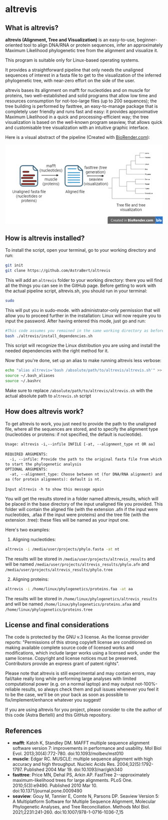 # altrevis

## What is altrevis?
**altrevis (Alignment, Tree and Visualization)** is an easy-to-use, beginner-oriented tool to align DNA/RNA or protein sequences, infer an approximately Maximum Likelihood phylogenetic tree from the alignment and visualize it. 

This program is suitable only for Linux-based operating systems.

It provides a straightforward pipeline that only needs the unaligned sequences of interest in a fasta file to get to the visualization of the inferred phylogenetic tree, with near-zero effort on the side of the user. 

altrevis bases its alignment on mafft for nucleotides and on muscle for proteins, two well-established and solid programs that allow low time and resources consumption for not-too-large files (up to 200 sequences); the tree building is performed by fasttree, an easy-to-manage package that is completely user friendly and runs fast and easy: it provides approximative Maximum Likelihood in a quick and processing-efficient way; the tree visualization is based on the well-known program seaview, that allows quick and customisable tree visualization with an intuitive graphic interface.

Here is a visual abstract of the pipeline (Created with [BioRender.com](https://www.biorender.com/)):

![Alt](./visual_abstract.png)

## How is altrevis installed?

To install the script, open your terminal, go to your working directory and run:

```bash
git init
git clone https://github.com/AstraBert/altrevis
```

This will add an `altrevis` folder to your working directory: there you will find all the things you can see in the GitHub page. Before getting to work with the actual pipeline script, altrevis.sh, you should run in your terminal:

```bash
sudo
```

This will put you in sudo-mode. with administrator-only permission that will allow you to proceed further in the installation: Linux will now require you to input the password. After having entered this mode, just go and run:

```bash
#This code assumes you remained in the same working directory as before
bash ./altrevis/install_dependencies.sh
```
This script will recognize the Linux distribution you are using and install the needed dependencies with the right method for it. 

Now that you're done, set up an alias to make running altrevis less verbose:

```bash
echo "alias altrevis='bash /absolute/path/to/altrevis/altrevis.sh'" >> ~/.bash_aliases
source ~/.bash_aliases
source ~/.bashrc
```

Make sure to replace `/absolute/path/to/altrevis/altrevis.sh` with the actual absolute path to `altrevis.sh` script

## How does altrevis work?

To get altrevis to work, you just need to provide the path to the unaligned file, where all the sequences are stored, and to specify the alignment type (nucleotides or proteins: if not specified, the default is nucleotide).

```
Usage: altrevis -i,--infile INFILE [-at, --alignment_type nt OR aa]

REQUIRED ARGUMENTS:
  -i, --infile: Provide the path to the original fasta file from which to start the phylogenetic analysis
OPTIONAL ARGUMENTS:
  -at, --alignment_type: Choose between nt (for DNA/RNA alignment) and aa (for protein alignments): default is nt.

Input altrevis -h to show this message again
```
You will get the results stored in a folder named altrevis_results, which will be placed in the base directory of the input unaligned file you provided. This folder will contain the aligned file (with the extension .afn if the input were nucleotides, .afaa if the input were proteins) and the tree file (with the extension .tree): these files will be named as your input one. 

Here's two examples:

1. Aligning nucleotides:
  ```bash
  altrevis -i /media/user/projects/phylo.fasta -at nt
  ```
  The results will be stored in `/media/user/projects/altrevis_results` and will be named `/media/user/projects/altrevis_results/phylo.afn` and `/media/user/projects/altrevis_results/phylo.tree`


2. Aligning proteins:
  ```bash
  altrevis -i /home/linux/phylogenetics/proteins.faa -at aa
  ```
  The results will be stored in `/home/linux/phylogenetics/altrevis_results` and will be named `/home/linux/phylogenetics/proteins.afaa` and `/home/linux/phylogenetics/proteins.tree`

## License and final considerations
The code is protected by the GNU v.3 license. As the license provider reports: "Permissions of this strong copyleft license are conditioned on making available complete source code of licensed works and modifications, which include larger works using a licensed work, under the same license. Copyright and license notices must be preserved. Contributors provide an express grant of patent rights".

Please note that altrevis is still experimental and may contain errors, may fail/take really long while performing large analyses with limited computational power (e.g. on a normal laptop) and may output not-100%-reliable results, so always check them and pull issues whenever you feel it to be the case, we'll be on your back as soon as possible to fix/implement/enhance whatever you suggest!

If you are using altrevis for you project, please consider to cite the author of this code (Astra Bertelli) and this GitHub repository. 


## References
- **mafft**: Katoh K, Standley DM. MAFFT multiple sequence alignment software version 7: improvements in performance and usability. Mol Biol Evol. 2013;30(4):772-780. doi:10.1093/molbev/mst010
- **muscle**: Edgar RC. MUSCLE: multiple sequence alignment with high accuracy and high throughput. Nucleic Acids Res. 2004;32(5):1792-1797. Published 2004 Mar 19. doi:10.1093/nar/gkh340
- **fasttree**: Price MN, Dehal PS, Arkin AP. FastTree 2--approximately maximum-likelihood trees for large alignments. PLoS One. 2010;5(3):e9490. Published 2010 Mar 10. doi:10.1371/journal.pone.0009490
- **seaview**: Gouy M, Tannier E, Comte N, Parsons DP. Seaview Version 5: A Multiplatform Software for Multiple Sequence Alignment, Molecular Phylogenetic Analyses, and Tree Reconciliation. Methods Mol Biol. 2021;2231:241-260. doi:10.1007/978-1-0716-1036-7_15

